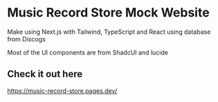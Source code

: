# Music Record Store Mock Website

Make using Next.js with Tailwind, TypeScript and React using database from Discogs

Most of the UI components are from ShadcUI and lucide

## Check it out here
https://music-record-store.pages.dev/